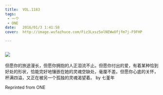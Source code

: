 ```yaml
---
title:	VOL.1183
tags:
 - 一个
 - ONE
date:	2016/01/3 1:41:58
cover:	http://image.wufazhuce.com/Fiz3Lxsz5olNEWwUfjfm7j-F9FHP

---
```

![](http://image.wufazhuce.com/Fiz3Lxsz5olNEWwUfjfm7j-F9FHP)
---

但愿你的旅途漫长，但愿你拥抱的人正泪流不止。但愿你付出的爱，有着某种恰到好处的形状，恰能完好地镶嵌在她的灵魂空缺处，毫厘不差。但愿你心底的关怀，杯满四溢，又正在被另一个孤独的灵魂渴望着。 by 七堇年
 
Reprinted from ONE
